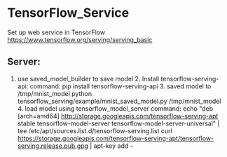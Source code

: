 # TensorFlow_Service
Set up web service in TensorFlow
https://www.tensorflow.org/serving/serving_basic

## Server:
1. use saved_model_builder to save model
	2. Install tensorflow-serving-api:
		command: pip install tensorflow-serving-api
	3. saved model to /tmp/mnist_model
		python tensorflow_serving/example/mnist_saved_model.py /tmp/mnist_model
	4. load model using tensorflow_model_server
		command: echo "deb [arch=amd64] http://storage.googleapis.com/tensorflow-serving-apt stable tensorflow-model-server tensorflow-model-server-universal" | tee /etc/apt/sources.list.d/tensorflow-serving.list
		curl https://storage.googleapis.com/tensorflow-serving-apt/tensorflow-serving.release.pub.gpg | apt-key add -
